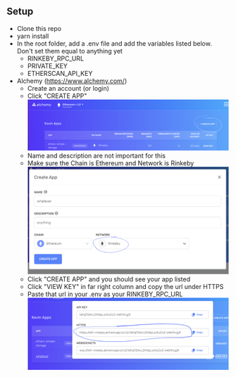 ## Setup
- Clone this repo
- yarn install 
- In the root folder, add a .env file and add the variables listed below.  Don't set them equal to anything yet
    - RINKEBY_RPC_URL
    - PRIVATE_KEY
    - ETHERSCAN_API_KEY
- Alchemy (https://www.alchemy.com/)
    - Create an account (or login)
    - Click "CREATE APP" 
    ![](images/readme/alc1.png)
    - Name and description are not important for this
    - Make sure the Chain is Ethereum and Network is Rinkeby
    ![](images/readme/alc2.png)
    - Click "CREATE APP" and you should see your app listed
    - Click "VIEW KEY" in far right column and copy the url under HTTPS
    - Paste that url in your .env as your RINKEBY_RPC_URL 
    ![](images/readme/alc3.png)

